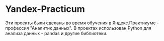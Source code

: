 # Yandex-Practicum
Эти проекты были сделаны во время обучения в Яндекс.Практикуме - профессия "Аналитик данных". В проектах использован Python для анализа данных - pandas и другие библиотеки.
